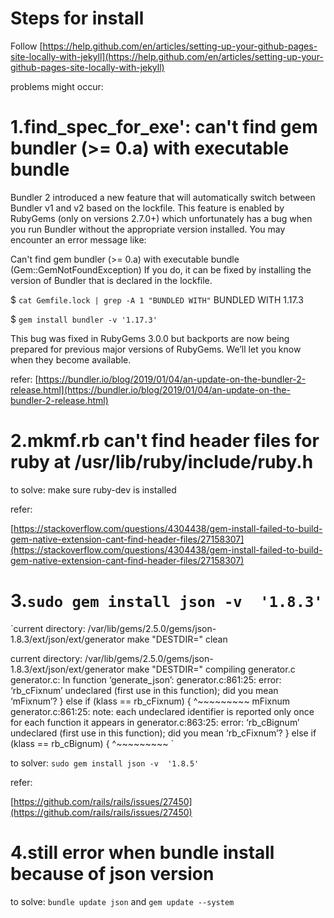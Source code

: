 # Steps for install
Follow [https://help.github.com/en/articles/setting-up-your-github-pages-site-locally-with-jekyll](https://help.github.com/en/articles/setting-up-your-github-pages-site-locally-with-jekyll)

problems might occur:

# 1.find_spec_for_exe': can't find gem bundler (>= 0.a) with executable bundle

Bundler 2 introduced a new feature that will automatically switch between Bundler v1 and v2 based on the lockfile. This feature is enabled by RubyGems (only on versions 2.7.0+) which unfortunately has a bug when you run Bundler without the appropriate version installed. You may encounter an error message like:

Can't find gem bundler (>= 0.a) with executable bundle (Gem::GemNotFoundException)
If you do, it can be fixed by installing the version of Bundler that is declared in the lockfile.

$ `cat Gemfile.lock | grep -A 1 "BUNDLED WITH"`
BUNDLED WITH
   1.17.3

$ `gem install bundler -v '1.17.3'`

This bug was fixed in RubyGems 3.0.0 but backports are now being prepared for previous major versions of RubyGems. We’ll let you know when they become available.

refer: [https://bundler.io/blog/2019/01/04/an-update-on-the-bundler-2-release.html](https://bundler.io/blog/2019/01/04/an-update-on-the-bundler-2-release.html)

# 2.mkmf.rb can't find header files for ruby at /usr/lib/ruby/include/ruby.h

to solve: make sure ruby-dev is installed

refer:

[https://stackoverflow.com/questions/4304438/gem-install-failed-to-build-gem-native-extension-cant-find-header-files/27158307](https://stackoverflow.com/questions/4304438/gem-install-failed-to-build-gem-native-extension-cant-find-header-files/27158307)

# 3.`sudo gem install json -v  '1.8.3'`

`current directory: /var/lib/gems/2.5.0/gems/json-1.8.3/ext/json/ext/generator
make "DESTDIR=" clean

current directory: /var/lib/gems/2.5.0/gems/json-1.8.3/ext/json/ext/generator
make "DESTDIR="
compiling generator.c
generator.c: In function ‘generate_json’:
generator.c:861:25: error: ‘rb_cFixnum’ undeclared (first use in this function); did you mean ‘mFixnum’?
     } else if (klass == rb_cFixnum) {
                         ^~~~~~~~~~
                         mFixnum
generator.c:861:25: note: each undeclared identifier is reported only once for each function it appears in
generator.c:863:25: error: ‘rb_cBignum’ undeclared (first use in this function); did you mean ‘rb_cFixnum’?
     } else if (klass == rb_cBignum) {
                         ^~~~~~~~~~
`

to solver: `sudo gem install json -v  '1.8.5'`

refer:

[https://github.com/rails/rails/issues/27450](https://github.com/rails/rails/issues/27450)

# 4.still error when bundle install because of json version
to solve: `bundle update json`  and `gem update --system`


